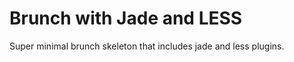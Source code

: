 Brunch with Jade and LESS
===========================

Super minimal brunch skeleton that includes jade and less plugins. 

